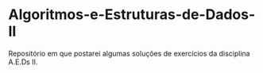 # Algoritmos-e-Estruturas-de-Dados-II
Repositório em que postarei algumas soluções de exercícios da disciplina A.E.Ds II. 

